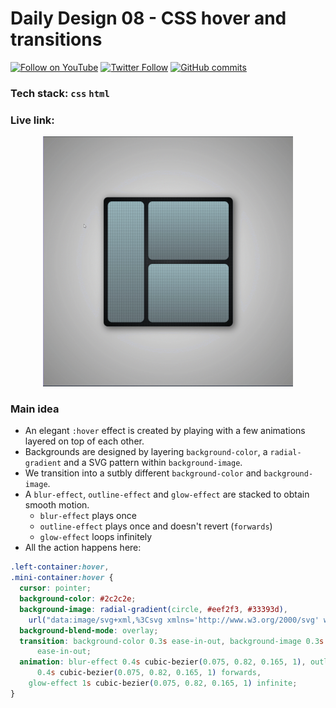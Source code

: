 # Daily Design 08 - CSS hover and transitions

[![Follow on YouTube](https://img.shields.io/badge/-Follow%20on%20YouTube-red?logo=YouTube&logoColor=white&style=flat)](https://www.youtube.com/digitalclay)
[![Twitter Follow](https://img.shields.io/twitter/follow/3DRudy.svg?style=social)](https://twitter.com/3DRudy)
[![GitHub commits](https://img.shields.io/github/commit-activity/m/RuDeeVelops/creativedev-log.svg)](https://github.com/RuDeeVelops/creativedev-log/commits/main)

### Tech stack: `css` `html`

### Live link:

<p align="center">
    <img src="./nylon_rodolfoFanti.gif" alt="Alt text" style="max-width: 400px;">
</p>

### Main idea

- An elegant `:hover` effect is created by playing with a few animations layered on top of each other.
- Backgrounds are designed by layering `background-color`, a `radial-gradient` and a SVG pattern within `background-image`.
- We transition into a sutbly different `background-color` and `background-image`.
- A `blur-effect`, `outline-effect` and `glow-effect` are stacked to obtain smooth motion.
  - `blur-effect` plays once
  - `outline-effect` plays once and doesn't revert (`forwards`)
  - `glow-effect` loops infinitely
- All the action happens here:

<div style="max-width: 70vw; margin-left: auto; margin-right: auto;">

```css
.left-container:hover,
.mini-container:hover {
  cursor: pointer;
  background-color: #2c2c2e;
  background-image: radial-gradient(circle, #eef2f3, #33393d),
    url("data:image/svg+xml,%3Csvg xmlns='http://www.w3.org/2000/svg' width='2' height='2' viewBox='0 0 100 100'%3E%3Cg fill='%33393d' fill-opacity='0.5'%3E%3Cpath d='M0 0h50v50H0zm50 50h50v50H50zM50 0h50v50H50zm0 50h50v50H50z'/%3E%3C/g%3E%3C/svg%3E");
  background-blend-mode: overlay;
  transition: background-color 0.3s ease-in-out, background-image 0.3s
      ease-in-out;
  animation: blur-effect 0.4s cubic-bezier(0.075, 0.82, 0.165, 1), outline-effect
      0.4s cubic-bezier(0.075, 0.82, 0.165, 1) forwards,
    glow-effect 1s cubic-bezier(0.075, 0.82, 0.165, 1) infinite;
}
```

</div>
